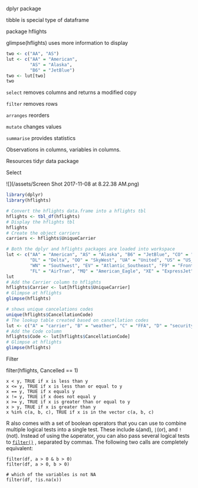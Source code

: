 dplyr package

tibble is special type of dataframe

package hflights

glimpse\(hflights\) uses more information to display

```r
two <- c("AA", "AS")
lut <- c("AA" = "American", 
         "AS" = "Alaska", 
         "B6" = "JetBlue")
two <- lut[two]
two
```

`select` removes columns and returns a modified copy

`filter` removes rows

`arranges` reorders

`mutate` changes values

`summarise` provides statistics

Observations in columns, variables in columns.

Resources tidyr data package

Select

![](/assets/Screen Shot 2017-11-08 at 8.22.38 AM.png)

```r
library(dplyr)
library(hflights)

# Convert the hflights data.frame into a hflights tbl
hflights <- tbl_df(hflights)
# Display the hflights tbl
hflights
# Create the object carriers
carriers <- hflights$UniqueCarrier

# Both the dplyr and hflights packages are loaded into workspace
lut <- c("AA" = "American", "AS" = "Alaska", "B6" = "JetBlue", "CO" = "Continental", 
         "DL" = "Delta", "OO" = "SkyWest", "UA" = "United", "US" = "US_Airways", 
         "WN" = "Southwest", "EV" = "Atlantic_Southeast", "F9" = "Frontier", 
         "FL" = "AirTran", "MQ" = "American_Eagle", "XE" = "ExpressJet", "YV" = "Mesa")
lut
# Add the Carrier column to hflights
hflights$Carrier <- lut[hflights$UniqueCarrier]
# Glimpse at hflights
glimpse(hflights)

# shows unique cancelations codes
unique(hflights$CancellationCode)
# The lookup table created based on cancellation codes
lut <- c("A" = "carrier", "B" = "weather", "C" = "FFA", "D" = "security", "E" = "not cancelled")
# Add the Code column
hflights$Code <- lut[hflights$CancellationCode]
# Glimpse at hflights
glimpse(hflights)
```



Filter

filter\(hflights, Cancelled == 1\)

```
x < y, TRUE if x is less than y
x <= y, TRUE if x is less than or equal to y
x == y, TRUE if x equals y
x != y, TRUE if x does not equal y
x >= y, TRUE if x is greater than or equal to y
x > y, TRUE if x is greater than y
x %in% c(a, b, c), TRUE if x is in the vector c(a, b, c)
```

R also comes with a set of boolean operators that you can use to combine multiple logical tests into a single test. These include `&`\(and\), `|`\(or\), and `!`\(not\). Instead of using the `&`operator, you can also pass several logical tests to [`filter()`](http://www.rdocumentation.org/packages/dplyr/functions/filter) , separated by commas. The following two calls are completely equivalent:

```
filter(df, a > 0 & b > 0)
filter(df, a > 0, b > 0)

# which of the variables is not NA
filter(df, !is.na(x))
```



